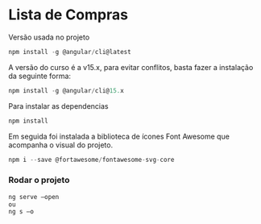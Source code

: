 # Lista de Compras

Versão usada no projeto

```js
npm install -g @angular/cli@latest
```
A versão do curso é a v15.x, para evitar conflitos, basta fazer a instalação da seguinte forma:

```js
npm install -g @angular/cli@15.x
```
Para instalar as dependencias 

```js
npm install
```
Em seguida foi instalada a biblioteca de ícones Font Awesome que acompanha o visual do projeto.

```js
npm i --save @fortawesome/fontawesome-svg-core
```

### Rodar o projeto

```js
ng serve –open
ou
ng s –o
```


